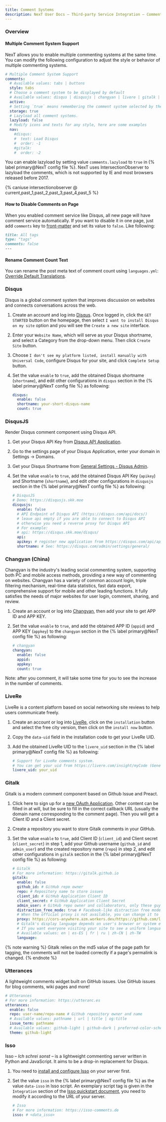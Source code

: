 ```yaml
---
title: Comment Systems
description: NexT User Docs – Third-party Service Integration – Comment Systems
---
```


### Overview

#### Multiple Comment System Support

NexT allows you to enable multiple commenting systems at the same time. You can modify the following configuration to adjust the style or behavior of multiple commenting systems.

```yml NexT config file
# Multiple Comment System Support
comments:
  # Available values: tabs | buttons
  style: tabs
  # Choose a comment system to be displayed by default
  # Available values: disqus | disqusjs | changyan | livere | gitalk | utterances | isso
  active:
  # Setting `true` means remembering the comment system selected by the visitor
  storage: true
  # Lazyload all comment systems.
  lazyload: false
  # Modify icons and texts for any style, here are some examples
  nav:
    #disqus:
    #  text: Load Disqus
    #  order: -1
    #gitalk:
    #  order: -2
```

You can enable lazyload by setting value `comments.lazyload` to `true` in {% label primary@NexT config file %}. NexT uses IntersectionObserver to lazyload the comments, which is not supported by IE and most browsers released before 2017.

{% caniuse intersectionobserver @ current,past_1,past_2,past_3,past_4,past_5 %}

#### How to Disable Comments on Page

When you enabled comment service like Disqus, all new page will have comment service automatically. If you want to disable it in one page, just add `comments` key to [front-matter](https://hexo.io/docs/front-matter) and set its value to `false`. Like following:

```md your-post.md
title: All tags
type: "tags"
comments: false
---
```

#### Rename Comment Count Text

You can rename the post meta text of comment count using `languages.yml`: [Override Default Translations](/docs/theme-settings/internationalization.html#Override-Default-Translations).

### Disqus

Disqus is a global comment system that improves discussion on websites and connects conversations across the web.

1. Create an account and log into [Disqus](https://disqus.com/). Once logged in, click the `GET STARTED` button on the homepage, then select `I want to install Disqus on my site` option and you will see the `Create a new site` interface.
2. Enter your `Website Name`, which will serve as your Disqus shortname, and select a Category from the drop-down menu. Then click `Create Site` button.
3. Choose `I don't see my platform listed, install manually with Universal Code`, configure Disqus for your site, and click `Complete Setup` button.
4. Set the value `enable` to `true`, add the obtained Disqus shortname (`shortname`), and edit other configurations in `disqus` section in the {% label primary@NexT config file %} as following:

    ```yml NexT config file
    disqus:
      enable: false
      shortname: your-short-disqus-name
      count: true
    ```

### DisqusJS

Render Disqus comment component using Disqus API.

1. Get your Disqus API Key from [Disqus API Application](https://disqus.com/api/applications/).
2. Go to the settings page of your Disqus Application, enter your domain in Settings → Domains.
3. Get your Disqus Shortname from [General Settings - Disqus Admin](https://disqus.com/admin/settings/general/).
4. Set the value `enable` to `true`, add the obtained Disqus API Key (`apikey`) and Shortname (`shortname`), and edit other configurations in `disqusjs` section in the {% label primary@NexT config file %} as following:

    ```yml NexT config file
    # DisqusJS
    # Demo: https://disqusjs.skk.moe
    disqusjs:
      enable: false
      # API Endpoint of Disqus API (https://disqus.com/api/docs/)
      # leave api empty if you are able to connect to Disqus API
      # otherwise you need a reverse proxy for Disqus API
      # For example:
      # api: https://disqus.skk.moe/disqus/
      api:
      apikey: # register new application from https://disqus.com/api/applications/
      shortname: # See: https://disqus.com/admin/settings/general/
    ```

### Changyan (China)

Changyan is the industry's leading social commenting system, supporting both PC and mobile access methods, providing a new way of commenting on websites. Changyan has a variety of common account login, triple filtering mechanism, real-time data statistics, fast data export, comprehensive support for mobile and other leading functions. It fully satisfies the needs of major websites for user login, comment, sharing, and review.

1. Create an account or log into [Changyan](https://changyan.kuaizhan.com/), then add your site to get APP ID and APP KEY.
2. Set the value `enable` to `true`, and add the obtained APP ID (`appid`) and APP KEY (`appkey`) to the `changyan` section in the {% label primary@NexT config file %} as following:

    ```yml NexT config file
    # changyan
    changyan:
      enable: false
      appid:
      appkey:
      count: true
    ```
Note: after you comment, it will take some time for you to see the increase in the number of comments.

### LiveRe

LiveRe is a content platform based on social networking site reviews to help users communicate freely.

1. Create an account or log into [LiveRe](https://livere.com), click on the `installation` button and select the free city version, then click on the `install now` button.
2. Copy the `data-uid` field in the installation code to get your LiveRe UID.
3. Add the obtained LiveRe UID to the `livere_uid` section in the {% label primary@NexT config file %} as following:

    ```yml NexT config file
    # Support for LiveRe comments system.
    # You can get your uid from https://livere.com/insight/myCode (General web site)
    livere_uid: your_uid
    ```

### Gitalk

Gitalk is a modern comment component based on Github Issue and Preact.

1. Click here to sign up for a [new OAuth Application](https://github.com/settings/applications/new). Other content can be filled in at will, but be sure to fill in the correct callback URL (usually the domain name corresponding to the comment page). Then you will get a Client ID and a Client secret.
2. Create a repository you want to store Gitalk comments in your GitHub.
3. Set the value `enable` to `true`, add Client ID (`client_id`) and Client secret (`client_secret`) in step 1, add your Github username (`github_id` and `admin_user`) and the created repository name (`repo`) in step 2, and edit other configurations in `gitalk` section in the {% label primary@NexT config file %} as following:

    ```yml NexT config file
    # Gitalk
    # For more information: https://gitalk.github.io
    gitalk:
      enable: false
      github_id: # GitHub repo owner
      repo: # Repository name to store issues
      client_id: # GitHub Application Client ID
      client_secret: # GitHub Application Client Secret
      admin_user: # GitHub repo owner and collaborators, only these guys can initialize gitHub issues
      distraction_free_mode: true # Facebook-like distraction free mode
      # When the official proxy is not available, you can change it to your own proxy address
      proxy: https://cors-anywhere.azm.workers.dev/https://github.com/login/oauth/access_token # This is official proxy address
      # Gitalk's display language depends on user's browser or system environment
      # If you want everyone visiting your site to see a uniform language, you can set a force language value
      # Available values: en | es-ES | fr | ru | zh-CN | zh-TW
      language:
    ```

{% note warning %}
Gitalk relies on the md5 value of the page path for tagging, the comments will not be loaded correctly if a page's permalink is changed.
{% endnote %}

### Utterances

A lightweight comments widget built on GitHub issues. Use GitHub issues for blog comments, wiki pages and more!

```yml NexT config file
# Utterances
# For more information: https://utteranc.es
utterances:
  enable: false
  repo: user-name/repo-name # Github repository owner and name
  # Available values: pathname | url | title | og:title
  issue_term: pathname
  # Available values: github-light | github-dark | preferred-color-scheme | github-dark-orange | icy-dark | dark-blue | photon-dark | boxy-light
  theme: github-light
```

### Isso

Isso – *Ich schrei sonst* – is a lightweight commenting server written in Python and JavaScript. It aims to be a drop-in replacement for Disqus.

1. You need to [install and configure Isso](https://isso-comments.de/docs/reference/installation/) on your server first.
2. Set the value `isso` in the {% label primary@NexT config file %} as the value `data-isso` in Isso script. An exemplary script tag is given in the `Integration` section of the [Isso quickstart document](https://isso-comments.de/docs/guides/quickstart/#integration), you need to modify it according to the URL of your server.

    ```yml NexT config file
    # Isso
    # For more information: https://isso-comments.de
    isso: # <data_isso>
    ```
